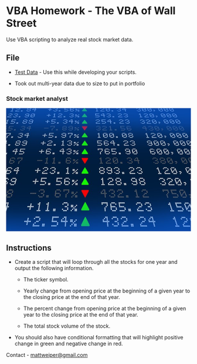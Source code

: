 # VBA Homework - The VBA of Wall Street
Use VBA scripting to analyze real stock market data. 

## File

* [Test Data](Resources/alphabetical_testing.xlsx) - Use this while developing your scripts.

* Took out multi-year data due to size to put in portfolio

### Stock market analyst

![stock Market](Images/stockmarket.jpg)

## Instructions

* Create a script that will loop through all the stocks for one year and output the following information.

  * The ticker symbol.

  * Yearly change from opening price at the beginning of a given year to the closing price at the end of that year.

  * The percent change from opening price at the beginning of a given year to the closing price at the end of that year.

  * The total stock volume of the stock.

* You should also have conditional formatting that will highlight positive change in green and negative change in red.


Contact -
mattweiper@gmail.com

